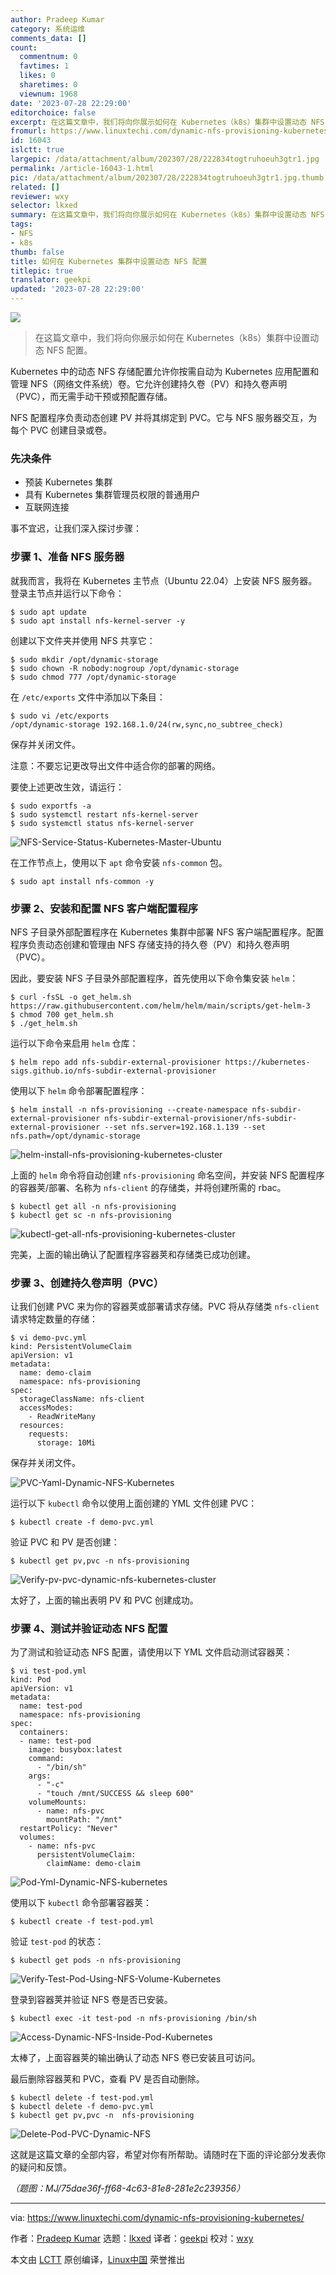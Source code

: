 ```yaml
---
author: Pradeep Kumar
category: 系统运维
comments_data: []
count:
  commentnum: 0
  favtimes: 1
  likes: 0
  sharetimes: 0
  viewnum: 1968
date: '2023-07-28 22:29:00'
editorchoice: false
excerpt: 在这篇文章中，我们将向你展示如何在 Kubernetes（k8s）集群中设置动态 NFS 配置。
fromurl: https://www.linuxtechi.com/dynamic-nfs-provisioning-kubernetes/
id: 16043
islctt: true
largepic: /data/attachment/album/202307/28/222834togtruhoeuh3gtr1.jpg
permalink: /article-16043-1.html
pic: /data/attachment/album/202307/28/222834togtruhoeuh3gtr1.jpg.thumb.jpg
related: []
reviewer: wxy
selector: lkxed
summary: 在这篇文章中，我们将向你展示如何在 Kubernetes（k8s）集群中设置动态 NFS 配置。
tags:
- NFS
- k8s
thumb: false
title: 如何在 Kubernetes 集群中设置动态 NFS 配置
titlepic: true
translator: geekpi
updated: '2023-07-28 22:29:00'
---
```


![](/data/attachment/album/202307/28/222834togtruhoeuh3gtr1.jpg)



> 
> 在这篇文章中，我们将向你展示如何在 Kubernetes（k8s）集群中设置动态 NFS 配置。
> 
> 
> 


Kubernetes 中的动态 NFS 存储配置允许你按需自动为 Kubernetes 应用配置和管理 NFS（网络文件系统）卷。它允许创建持久卷（PV）和持久卷声明（PVC），而无需手动干预或预配置存储。


NFS 配置程序负责动态创建 PV 并将其绑定到 PVC。它与 NFS 服务器交互，为每个 PVC 创建目录或卷。


### 先决条件


* 预装 Kubernetes 集群
* 具有 Kubernetes 集群管理员权限的普通用户
* 互联网连接


事不宜迟，让我们深入探讨步骤：


### 步骤 1、准备 NFS 服务器


就我而言，我将在 Kubernetes 主节点（Ubuntu 22.04）上安装 NFS 服务器。登录主节点并运行以下命令：



```
$ sudo apt update
$ sudo apt install nfs-kernel-server -y

```

创建以下文件夹并使用 NFS 共享它：



```
$ sudo mkdir /opt/dynamic-storage
$ sudo chown -R nobody:nogroup /opt/dynamic-storage
$ sudo chmod 777 /opt/dynamic-storage

```

在 `/etc/exports` 文件中添加以下条目：



```
$ sudo vi /etc/exports
/opt/dynamic-storage 192.168.1.0/24(rw,sync,no_subtree_check)

```

保存并关闭文件。


注意：不要忘记更改导出文件中适合你的部署的网络。


要使上述更改生效，请运行：



```
$ sudo exportfs -a
$ sudo systemctl restart nfs-kernel-server
$ sudo systemctl status nfs-kernel-server

```

![NFS-Service-Status-Kubernetes-Master-Ubuntu](/data/attachment/album/202307/28/223041bzx61xy1g16ktzsi.jpg)


在工作节点上，使用以下 `apt` 命令安装 `nfs-common` 包。



```
$ sudo apt install nfs-common -y

```

### 步骤 2、安装和配置 NFS 客户端配置程序


NFS 子目录外部配置程序在 Kubernetes 集群中部署 NFS 客户端配置程序。配置程序负责动态创建和管理由 NFS 存储支持的持久卷（PV）和持久卷声明（PVC）。


因此，要安装 NFS 子目录外部配置程序，首先使用以下命令集安装 `helm`：



```
$ curl -fsSL -o get_helm.sh https://raw.githubusercontent.com/helm/helm/main/scripts/get-helm-3
$ chmod 700 get_helm.sh
$ ./get_helm.sh

```

运行以下命令来启用 `helm` 仓库：



```
$ helm repo add nfs-subdir-external-provisioner https://kubernetes-sigs.github.io/nfs-subdir-external-provisioner

```

使用以下 `helm` 命令部署配置程序：



```
$ helm install -n nfs-provisioning --create-namespace nfs-subdir-external-provisioner nfs-subdir-external-provisioner/nfs-subdir-external-provisioner --set nfs.server=192.168.1.139 --set nfs.path=/opt/dynamic-storage

```

![helm-install-nfs-provisioning-kubernetes-cluster](/data/attachment/album/202307/28/223102j8wpwx1p7xmxzvpr.jpg)


上面的 `helm` 命令将自动创建 `nfs-provisioning` 命名空间，并安装 NFS 配置程序的容器荚/部署、名称为 `nfs-client` 的存储类，并将创建所需的 rbac。



```
$ kubectl get all -n nfs-provisioning
$ kubectl get sc -n nfs-provisioning

```

![kubectl-get-all-nfs-provisioning-kubernetes-cluster](/data/attachment/album/202307/28/223115t81slq74u9q8ddss.jpg)


完美，上面的输出确认了配置程序容器荚和存储类已成功创建。


### 步骤 3、创建持久卷声明（PVC）


让我们创建 PVC 来为你的容器荚或部署请求存储。PVC 将从存储类 `nfs-client` 请求特定数量的存储：



```
$ vi demo-pvc.yml
kind: PersistentVolumeClaim
apiVersion: v1
metadata:
  name: demo-claim
  namespace: nfs-provisioning
spec:
  storageClassName: nfs-client
  accessModes:
    - ReadWriteMany
  resources:
    requests:
      storage: 10Mi

```

保存并关闭文件。


![PVC-Yaml-Dynamic-NFS-Kubernetes](/data/attachment/album/202307/28/223127zwz9zy98yy80ity1.jpg)


运行以下 `kubectl` 命令以使用上面创建的 YML 文件创建 PVC：



```
$ kubectl create -f demo-pvc.yml

```

验证 PVC 和 PV 是否创建：



```
$ kubectl get pv,pvc -n nfs-provisioning

```

![Verify-pv-pvc-dynamic-nfs-kubernetes-cluster](/data/attachment/album/202307/28/223143i0jiziu2dnk2pi9z.jpg)


太好了，上面的输出表明 PV 和 PVC 创建成功。


### 步骤 4、测试并验证动态 NFS 配置


为了测试和验证动态 NFS 配置，请使用以下 YML 文件启动测试容器荚：



```
$ vi test-pod.yml
kind: Pod
apiVersion: v1
metadata:
  name: test-pod
  namespace: nfs-provisioning
spec:
  containers:
  - name: test-pod
    image: busybox:latest
    command:
      - "/bin/sh"
    args:
      - "-c"
      - "touch /mnt/SUCCESS && sleep 600"
    volumeMounts:
      - name: nfs-pvc
        mountPath: "/mnt"
  restartPolicy: "Never"
  volumes:
    - name: nfs-pvc
      persistentVolumeClaim:
        claimName: demo-claim

```

![Pod-Yml-Dynamic-NFS-kubernetes](/data/attachment/album/202307/28/223216ib8gmhkqzhmmagfq.jpg)


使用以下 `kubectl` 命令部署容器荚：



```
$ kubectl create -f test-pod.yml

```

验证 `test-pod` 的状态：



```
$ kubectl get pods -n nfs-provisioning

```

![Verify-Test-Pod-Using-NFS-Volume-Kubernetes](/data/attachment/album/202307/28/223241kwy855mbwz5jm5wb.jpg)


登录到容器荚并验证 NFS 卷是否已安装。



```
$ kubectl exec -it test-pod -n nfs-provisioning /bin/sh

```

![Access-Dynamic-NFS-Inside-Pod-Kubernetes](/data/attachment/album/202307/28/223252dsbotdzi1zoofcys.jpg)


太棒了，上面容器荚的输出确认了动态 NFS 卷已安装且可访问。


最后删除容器荚和 PVC，查看 PV 是否自动删除。



```
$ kubectl delete -f test-pod.yml
$ kubectl delete -f demo-pvc.yml
$ kubectl get pv,pvc -n  nfs-provisioning

```

![Delete-Pod-PVC-Dynamic-NFS](/data/attachment/album/202307/28/223303b51o55ou5oxo1xwl.jpg)


这就是这篇文章的全部内容，希望对你有所帮助。请随时在下面的评论部分发表你的疑问和反馈。


*（题图：MJ/75dae36f-ff68-4c63-81e8-281e2c239356）*




---


via: <https://www.linuxtechi.com/dynamic-nfs-provisioning-kubernetes/>


作者：[Pradeep Kumar](https://www.linuxtechi.com/author/pradeep/) 选题：[lkxed](https://github.com/lkxed/) 译者：[geekpi](https://github.com/geekpi) 校对：[wxy](https://github.com/wxy)


本文由 [LCTT](https://github.com/LCTT/TranslateProject) 原创编译，[Linux中国](https://linux.cn/) 荣誉推出
